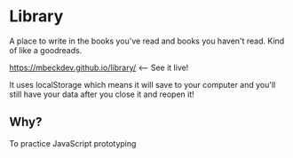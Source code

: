 # Library

A place to write in the books you've read and books you haven't read.  Kind of like a goodreads.

https://mbeckdev.github.io/library/ <-- See it live!

It uses localStorage which means it will save to your computer and you'll still have your data after you close it and reopen it!

## Why?
To practice JavaScript prototyping
